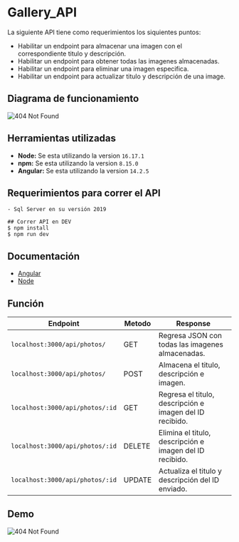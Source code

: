 # Gallery_API
La siguiente API tiene como requerimientos los siquientes puntos:
- Habilitar un endpoint para almacenar una imagen con el correspondiente titulo y descripción.
- Habilitar un endpoint para obtener todas las imagenes almacenadas.
- Habilitar un endpoint para eliminar una imagen especifica.
- Habilitar un endpoint para actualizar titulo y descripción de una image. 

## Diagrama de funcionamiento
![404 Not Found]()

## Herramientas utilizadas
- **Node:** Se esta utilizando la version `16.17.1`
- **npm:** Se esta utilizando la version `8.15.0`
- **Angular:** Se esta utilizando la version `14.2.5`

## Requerimientos para correr el API
```
- Sql Server en su versión 2019

## Correr API en DEV
$ npm install 
$ npm run dev
```
## Documentación
- [Angular](https://angular.io/docs)
- [Node](https://nodejs.org/en/docs/)

## Función

|Endpoint                                         | Metodo |Response                                                 |
|-------------------------------------------------|--------|---------------------------------------------------------|
| `localhost:3000/api/photos/`                    | GET    |Regresa JSON con todas las imagenes almacenadas.         |
| `localhost:3000/api/photos/`                    | POST   |Almacena el titulo, descripción e imagen.                |
| `localhost:3000/api/photos/:id`                 | GET    |Regresa el titulo, descripción e imagen del ID recibido. |
| `localhost:3000/api/photos/:id`                 | DELETE |Elimina el titulo, descripción e imagen del ID recibido. |
| `localhost:3000/api/photos/:id`                 | UPDATE |Actualiza el titulo y descripción del ID enviado.        |

## Demo
![404 Not Found]()
